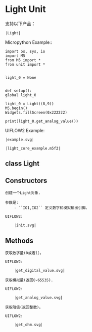 # Light Unit


<!-- .. include:: ../refs/unit.light.ref -->

支持以下产品：

    |Light|


Micropython Example::

    import os, sys, io
    import M5
    from M5 import *
    from unit import *


    light_0 = None


    def setup():
    global light_0

    light_0 = Light((8,9))
    M5.begin()
    Widgets.fillScreen(0x222222)

    print(light_0.get_analog_value())


UIFLOW2 Example:

    |example.svg|


<!-- .. only:: builder_html -->

    |light_core_example.m5f2|


## class Light


## Constructors


<!-- .. class:: Light(IO1,IO2) -->

    创建一个Light对象.

    参数是:
        - ``IO1,IO2`` 定义数字和模拟输出引脚。

    UIFLOW2:

        |init.svg|


## Methods


<!-- .. method:: Light.get_digital_value() -->

    获取数字量(0或者1)。

    UIFLOW2:

        |get_digital_value.svg|


<!-- .. method:: Light.get_analog_value() -->

    获取模拟量(返回0-65535).

    UIFLOW2:

        |get_analog_value.svg|


<!-- .. method:: Light.get_ohm() -->

    获取阻值(返回整数)。

    UIFLOW2:

        |get_ohm.svg|
